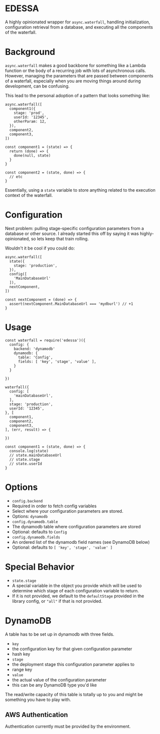 # EDESSA

A highly opinionated wrapper for `async.waterfall`, handling initialization, configuration retrieval from a database, and executing all the components of the waterfall.

# Background

`async.waterfall` makes a good backbone for something like a Lambda function or the body of a recurring job with lots of asynchronous calls. However, managing the parameters that are passed between components of a waterfall, especially when you are moving things around during development, can be confusing. 

This lead to the personal adoption of a pattern that looks something like:

```
async.waterfall([
  component1({
    stage: 'prod',
    userId: '12345',
    otherParam: 12,
  }),
  component2,
  component3,
])

const component1 = (state) => {
  return (done) => {
    done(null, state)
  }
}

const component2 = (state, done) => {
  // etc  
}
```

Essentially, using a `state` variable to store anything related to the execution context of the waterfall. 

# Configuration

Next problem: pulling stage-specific configuration parameters from a database or other source. I already started this off by saying it was highly-opinionated, so lets keep that train rolling.

Wouldn't it be cool if you could do:

```
async.waterfall([
  state({
    stage: 'production',
  }),
  config([
    'MainDatabaseUrl'
  ]),
  nextComponent,
])

const nextComponent = (done) => {
  assert(nextComponent.MainDatabaseUrl === 'mydburl') // +1 
}
```

# Usage

```
const waterfall = require('edessa')({
  config: {
    backend: 'dynamodb'
    dynamodb: {
      table: 'Config',
      fields: [ 'key', 'stage', 'value' ],
    }
  }

})

waterfall({
  config: [
    'mainDatabaseUrl',
  ],
  stage: 'production',
  userId: '12345',
}, [
  component1,
  component2,
  component3,
], (err, result) => {
  
})

const component1 = (state, done) => {
  console.log(state)
  // state.mainDatabaseUrl
  // state.stage
  // state.userId
}
```

# Options

- `config.backend` 
 - Required in order to fetch config variables
 - Select where your configuration parameters are stored. 
 - Options: `dynamodb`
- `config.dynamodb.table`
 - The dynamodb table where configuration parameters are stored
 - Optional: defaults to `Config`
- `config.dynamodb.fields`
 - An ordered list of the dynamodb field names (see DynamoDB below)
 - Optional: defaults to `[ 'key', 'stage', 'value' ]`

# Special Behavior

- `state.stage`
 - A special variable in the object you provide which will be used to determine which stage of each configuration variable to return. 
 - If it is not provided, we default to the `defaultStage` provided in the library config, or `"all"` if that is not provided.

# DynamoDB

A table has to be set up in dynamodb with three fields.

- `key`
 - the configuration key for that given configuration parameter
 - hash key
- `stage`
 - the deployment stage this configuration parameter applies to
 - range key
- `value`
 - the actual value of the configuration parameter
 - this can be any DynamoDB type you'd like

The read/write capacity of this table is totally up to you and might be something you have to play with.

## AWS Authentication

Authentication currently must be provided by the environment. 